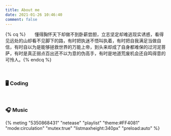 ```yaml
---
title: About me
date: 2021-01-26 10:46:40
comment: false
---
```


{% cq %}&emsp;&emsp;懂得胸怀天下却做不到卧薪尝胆，立志坚定却难逃现实诱惑，看得见远处的山却看不见脚下的路，有时把执迷不悟叫执着，有时把自我满足当做自信，有时自以为是能够拯救世界的万能上帝，到头来却成了自身都难保的过河泥菩萨，有时是真正弱点百出还不以为意的伪高手，有时是地道荒废机会还自鸣得意的可怜人。{% endcq %}

<br/>



### 🖥️ Coding

<center><img src="http://ghchart.rshah.org/409ba5/yousazoe" alt="" /></center>

<br/>

### 🎧 Music

{% meting "5350868431" "netease" "playlist" "theme:#FF4081" "mode:circulation" "mutex:true" "listmaxheight:340px" "preload:auto" %}